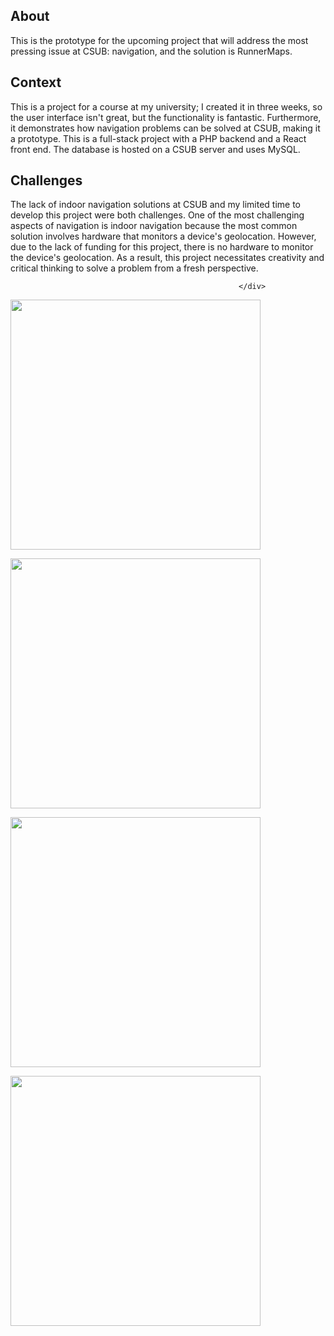 ## About
This is the prototype for the upcoming project that will address the most pressing issue at CSUB: navigation, and the solution is RunnerMaps.

## Context
This is a project for a course at my university; I created it in three weeks, so the user interface isn't great, but the functionality is fantastic. Furthermore, it demonstrates how navigation problems can be solved at CSUB, making it a prototype.
This is a full-stack project with a PHP backend and a React front end. The database is hosted on a CSUB server and uses MySQL.

## Challenges 
The lack of indoor navigation solutions at CSUB and my limited time to develop this project were both challenges.
One of the most challenging aspects of navigation is indoor navigation because the most common solution involves hardware that monitors a device's geolocation.
However, due to the lack of funding for this project, there is no hardware to monitor the device's geolocation.
As a result, this project necessitates creativity and critical thinking to solve a problem from a fresh perspective.


<div style="text-align:center>
 <img 
      src="https://jtagaca.live/images/RunnerMaps1.png" 
      height=400px 
   />
                 
                                                       </div>

   <img 
      src="https://jtagaca.live/images/RunnerMaps2.png" 
      height=400px 
   />
   
   <img 
      src="https://jtagaca.live/images/RunnerMaps3.gif" 
      height=400px 
   />

<img 
      src="/public/RunnerMaps4-2.gif" 
      height=400px 
   />

<img 
      src="/public/RunnerMaps5.gif" 
      height=400px 
   />
   
  
   
